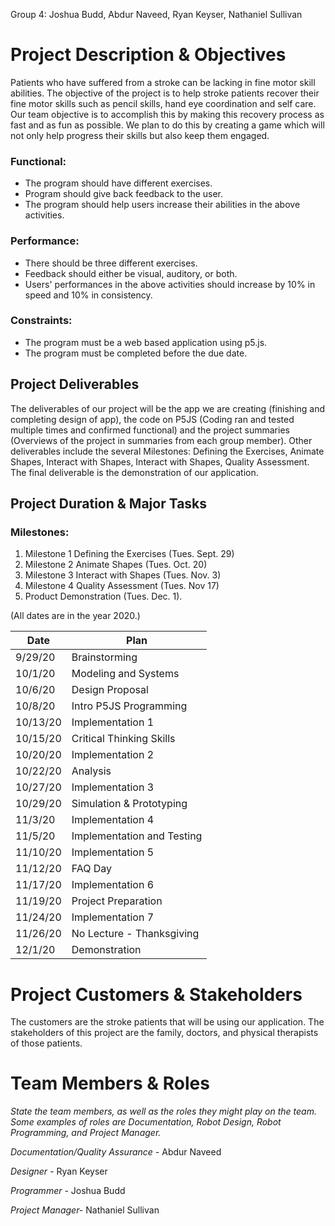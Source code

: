 Group 4: Joshua Budd, Abdur Naveed, Ryan Keyser, Nathaniel Sullivan

# Project Description &amp; Objectives

Patients who have suffered from a stroke can be lacking in fine motor skill abilities. The objective of the project is to help stroke patients recover their fine motor skills such as pencil skills, hand eye coordination and self care. Our team objective is to accomplish this by making this recovery process as fast and as fun as possible. We plan to do this by creating a game which will not only help progress their skills but also keep them engaged.

### Functional:

- The program should have different exercises.
- Program should give back feedback to the user.
- The program should help users increase their abilities in the above activities.

### Performance:

- There should be three different exercises.
- Feedback should either be visual, auditory, or both.
- Users&#39; performances in the above activities should increase by 10% in speed and 10% in consistency.

### Constraints:

- The program must be a web based application using p5.js.
- The program must be completed before the due date.

## Project Deliverables

The deliverables of our project will be the app we are creating (finishing and completing design of app), the code on P5JS (Coding ran and tested multiple times and confirmed functional) and the project summaries (Overviews of the project in summaries from each group member). Other deliverables include the several Milestones: Defining the Exercises, Animate Shapes, Interact with Shapes, Interact with Shapes, Quality Assessment. The final deliverable is the demonstration of our application.

## Project Duration &amp; Major Tasks

### Milestones:

1. Milestone 1 Defining the Exercises (Tues. Sept. 29)
2. Milestone 2 Animate Shapes (Tues. Oct. 20)
3. Milestone 3 Interact with Shapes (Tues. Nov. 3)
4. Milestone 4 Quality Assessment (Tues. Nov 17)
5. Product Demonstration (Tues. Dec. 1).

(All dates are in the year 2020.)

| Date | Plan |
| --- | --- |
| 9/29/20 | Brainstorming |
| 10/1/20 | Modeling and Systems |
|10/6/20 | Design Proposal |
| 10/8/20 | Intro P5JS Programming |
| 10/13/20 | Implementation 1 |
| 10/15/20 | Critical Thinking Skills |
| 10/20/20 | Implementation 2 | 
| 10/22/20 | Analysis |
| 10/27/20 | Implementation 3 | 
| 10/29/20 | Simulation &amp; Prototyping |
| 11/3/20 | Implementation 4 | 
| 11/5/20 | Implementation and Testing |
| 11/10/20 | Implementation 5 | 
| 11/12/20 | FAQ Day |
| 11/17/20 | Implementation 6 | 
| 11/19/20 | Project Preparation |
| 11/24/20 | Implementation 7 | 
| 11/26/20 | No Lecture - Thanksgiving |
| 12/1/20 | Demonstration |

# Project Customers &amp; Stakeholders

The customers are the stroke patients that will be using our application. 
The stakeholders of this project are the family, doctors, and physical therapists of those patients.

# Team Members &amp; Roles

_State the team members, as well as the roles they might play on the team. Some examples of roles are Documentation, Robot Design, Robot Programming, and Project Manager._

_Documentation/Quality Assurance -_ Abdur Naveed

_Designer -_ Ryan Keyser

_Programmer -_ Joshua Budd

_Project Manager-_ Nathaniel Sullivan
